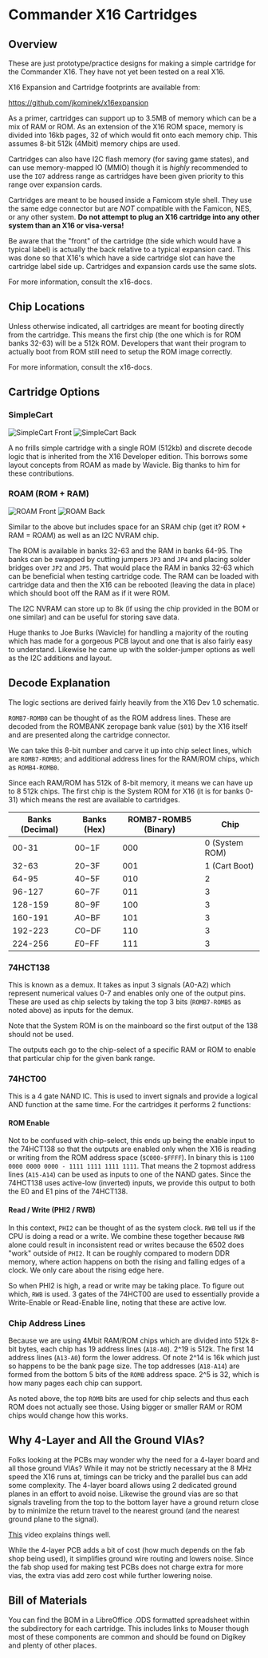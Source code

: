 # Commander X16 Cartridges

## Overview

These are just prototype/practice designs for making a simple cartridge
for the Commander X16. They have not yet been tested on a real X16.

X16 Expansion and Cartridge footprints are available from:

https://github.com/jkominek/x16expansion

As a primer, cartridges can support up to 3.5MB of memory which can be a mix of RAM or ROM.
As an extension of the X16 ROM space, memory is divided into 16kb pages, 32 of which would
fit onto each memory chip. This assumes 8-bit 512k (4Mbit) memory chips are used.

Cartridges can also have I2C flash memory (for saving game states), and can use 
memory-mapped IO (MMIO) though it is *highly* recommended to use the `IO7`
address range as cartridges have been given priority to this range over expansion cards.

Cartridges are meant to be housed inside a Famicom style shell. They use the same edge connector
but are *NOT* compatible with the Famicon, NES, or any other system. **Do not attempt to plug 
an X16 cartridge into any other system than an X16 or visa-versa!**

Be aware that the "front" of the cartridge (the side which would have a typical label) is actually 
the back relative to a typical expansion card. This was done so that X16's which have a side cartridge 
slot can have the cartridge label side up. Cartridges and expansion cards use the same slots.

For more information, consult the x16-docs. 

## Chip Locations

Unless otherwise indicated, all cartridges are meant for booting directly from the cartridge.
This means the first chip (the one which is for ROM banks 32-63) will be a 512k ROM. Developers
that want their program to actually boot from ROM still need to setup the ROM image correctly.

For more information, consult the x16-docs.

## Cartridge Options

### SimpleCart

![SimpleCart Front](docs/images/SimpleCart-0.02-front.png "SimpleCart Front")
![SimpleCart Back](docs/images/SimpleCart-0.02-back.png "SimpleCart Back")

A no frills simple cartridge with a single ROM (512kb) and discrete decode logic that is inherited 
from the X16 Developer edition. This borrows some layout concepts from ROAM as made by Wavicle.
Big thanks to him for these contributions.

### ROAM (ROM + RAM)

![ROAM Front](docs/images/ROAM-0.04-front.png "ROAM Front")
![ROAM Back](docs/images/ROAM-0.04-back.png "ROAM Back")

Similar to the above but includes space for an SRAM chip (get it? ROM + RAM = ROAM) as well as an I2C NVRAM chip. 

The ROM is available in banks 32-63 and the RAM in banks 64-95. The banks can be 
swapped by cutting jumpers `JP3` and `JP4` and placing solder bridges over `JP2` and `JP5`.
That would place the RAM in banks 32-63 which can be beneficial when testing cartridge code.
The RAM can be loaded with cartridge data and then the X16 can be rebooted (leaving the 
data in place) which should boot off the RAM as if it were ROM.

The I2C NVRAM can store up to 8k (if using the chip provided in the BOM or one similar)
and can be useful for storing save data.

Huge thanks to Joe Burks (Wavicle) for handling a majority of the routing which has made for a 
gorgeous PCB layout and one that is also fairly easy to understand. Likewise he came up with
the solder-jumper options as well as the I2C additions and layout.

## Decode Explanation

The logic sections are derived fairly heavily from the X16 Dev 1.0 schematic.

`ROMB7-ROMB0` can be thought of as the ROM address lines. These are decoded from the
ROMBANK zeropage bank value (`$01`) by the X16 itself and are presented along the cartridge
connector.

We can take this 8-bit number and carve it up into chip select lines, which are `ROMB7-ROMB5`;
and additional address lines for the RAM/ROM chips, which as `ROMB4-ROMB0`.

Since each RAM/ROM has 512k of 8-bit memory, it means we can have up to 8 512k chips. 
The first chip is the System ROM for X16 (it is for banks 0-31) which means the rest
are available to cartridges.

| Banks (Decimal) | Banks (Hex) | ROMB7-ROMB5 (Binary) | Chip              |
| --------------- | ----------- | -------------------- | ----------------- |
| 00-31           | $00-$1F     | 000                  | 0 (System ROM)    |
| 32-63           | $20-$3F     | 001                  | 1 (Cart Boot)     | 
| 64-95           | $40-$5F     | 010                  | 2                 |
| 96-127          | $60-$7F     | 011                  | 3                 |
| 128-159         | $80-$9F     | 100                  | 3                 | 
| 160-191         | $A0-$BF     | 101                  | 3                 | 
| 192-223         | $C0-$DF     | 110                  | 3                 | 
| 224-256         | $E0-$FF     | 111                  | 3                 | 

### 74HCT138

This is known as a demux. It takes as input 3 signals (A0-A2) which represent 
numerical values 0-7 and enables only one of the output pins. These are used
as chip selects by taking the top 3 bits (`ROMB7-ROMB5` as noted above) as 
inputs for the demux.

Note that the System ROM is on the mainboard so the first output of the 138 
should not be used.

The outputs each go to the chip-select of a specific RAM or ROM to enable
that particular chip for the given bank range.

### 74HCT00

This is a 4 gate NAND IC. This is used to invert signals and provide a logical AND
function at the same time. For the cartridges it performs 2 functions:

#### ROM Enable

Not to be confused with chip-select, this ends up being the enable input to the 74HCT138
so that the outputs are enabled only when the X16 is reading or writing from the ROM
address space (`$C000-$FFFF`). In binary this is
`1100 0000 0000 0000 - 1111 1111 1111 1111`. That means the 2 topmost address lines 
(`A15-A14`) can be used as inputs to one of the NAND gates. Since the 74HCT138 uses
active-low (inverted) inputs, we provide this output to both the E0 and E1 pins 
of the 74HCT138.

#### Read / Write (PHI2 / RWB)

In this context, `PHI2` can be thought of as the system clock. `RWB` tell us if the 
CPU is doing a read or a write. We combine these together because `RWB` alone could result
in inconsistent read or writes because the 6502 does "work" outside of `PHI2`. It can be
roughly compared to modern DDR memory, where action happens on both the rising and falling
edges of a clock. We only care about the rising edge here.

So when PHI2 is high, a read or write may be taking place. To figure out which, `RWB` is used.
3 gates of the 74HCT00 are used to essentially provide a Write-Enable or Read-Enable line, 
noting that these are active low.

### Chip Address Lines

Because we are using 4Mbit RAM/ROM chips which are divided into 512k 8-bit bytes, each chip
has 19 address lines (`A18-A0`). 2^19 is 512k. The first 14 address lines (`A13-A0`) form
the lower address. Of note 2^14 is 16k which just so happens to be the bank page size.
The top addresses (`A18-A14`) are formed from the bottom 5 bits of the `ROMB` address space.
2^5 is 32, which is how many pages each chip can support.

As noted above, the top `ROMB` bits are used for chip selects and thus each ROM does not 
actually see those. Using bigger or smaller RAM or ROM chips would change how this works.

## Why 4-Layer and All the Ground VIAs?

Folks looking at the PCBs may wonder why the need for a 4-layer board and all those ground
VIAs? While it may not be strictly necessary at the 8 MHz speed the X16 runs at, timings
can be tricky and the parallel bus can add some complexity. The 4-layer board allows using
2 dedicated ground planes in an effort to avoid noise. Likewise the ground vias are so that
signals traveling from the top to the bottom layer have a ground return close by to minimize
the return travel to the nearest ground (and the nearest ground plane to the signal).

[This](https://www.youtube.com/watch?v=XD1jqFaA-uI) video explains things well.

While the 4-layer PCB adds a bit of cost (how much depends on the fab shop being used), it
simplifies ground wire routing and lowers noise. Since the fab shop used for making test
PCBs does not charge extra for more vias, the extra vias add zero cost while further lowering
noise.

## Bill of Materials

You can find the BOM in a LibreOffice .ODS formatted spreadsheet within the subdirectory
for each cartridge. This includes links to Mouser though most of these components are common
and should be found on Digikey and plenty of other places.